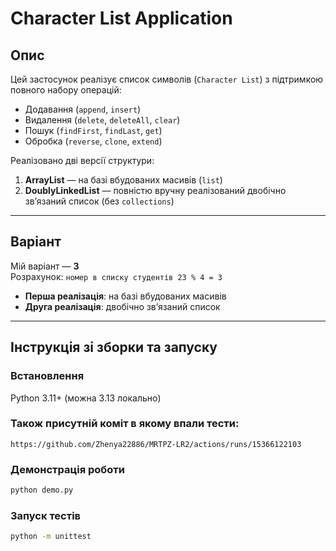 # Character List Application

##  Опис
Цей застосунок реалізує список символів (`Character List`) з підтримкою повного набору операцій:

- Додавання (`append`, `insert`)
- Видалення (`delete`, `deleteAll`, `clear`)
- Пошук (`findFirst`, `findLast`, `get`)
- Обробка (`reverse`, `clone`, `extend`)

Реалізовано дві версії структури:

1. **ArrayList** — на базі вбудованих масивів (`list`)
2. **DoublyLinkedList** — повністю вручну реалізований двобічно зв’язаний список (без `collections`)

---

##  Варіант
Мій варіант — **3**  
Розрахунок: `номер в списку студентів 23 % 4 = 3`  

- **Перша реалізація**: на базі вбудованих масивів
- **Друга реалізація**: двобічно зв’язаний список

---

##  Інструкція зі зборки та запуску

###  Встановлення
Python 3.11+ (можна 3.13 локально)

### Також присутній коміт в якому впали тести: 

```
https://github.com/Zhenya22886/MRTPZ-LR2/actions/runs/15366122103
```

###  Демонстрація роботи

```bash
python demo.py
```
###  Запуск тестів

```bash
python -m unittest

 

